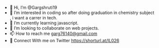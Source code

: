 - 👋 Hi, I’m @Gargshruti19
- 👀 I’m interested in coding so after doing graduation in chemistry subject , i want a carrer in tech.
- 🌱 I’m currently learning javascript.
- 💞️ I’m looking to collaborate on web projects.
- 📫 How to reach me garg76140@gmail.com
- 🌟 Connect With me on Twitter https://shorturl.at/IL026
<!---
Gargshruti19/Gargshruti19 is a ✨ special ✨ repository because its `README.md` (this file) appears on your GitHub profile.
You can click the Preview link to take a look at your changes.
--->
